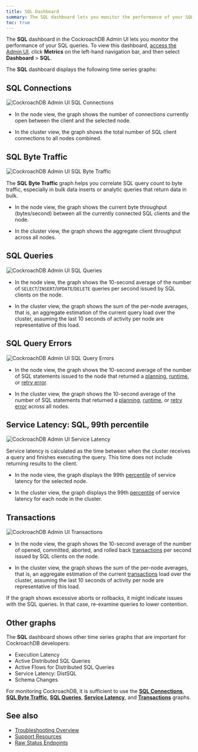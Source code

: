 ```yaml
---
title: SQL Dashboard
summary: The SQL dashboard lets you monitor the performance of your SQL queries.
toc: true
---
```


The **SQL** dashboard in the CockroachDB Admin UI lets you monitor the performance of your SQL queries. To view this dashboard, [access the Admin UI](admin-ui-access-and-navigate.html#access-the-admin-ui), click **Metrics** on the left-hand navigation bar, and then select **Dashboard** > **SQL**.


The **SQL** dashboard displays the following time series graphs:

## SQL Connections

<img src="{{ 'images/v2.2/admin_ui_sql_connections.png' | relative_url }}" alt="CockroachDB Admin UI SQL Connections" style="border:1px solid #eee;max-width:100%" />

- In the node view, the graph shows the number of connections currently open between the client and the selected node.

- In the cluster view, the graph shows the total number of SQL client connections to all nodes combined.

## SQL Byte Traffic

<img src="{{ 'images/v2.2/admin_ui_sql_byte_traffic.png' | relative_url }}" alt="CockroachDB Admin UI SQL Byte Traffic" style="border:1px solid #eee;max-width:100%" />

The **SQL Byte Traffic** graph helps you correlate SQL query count to byte traffic, especially in bulk data inserts or analytic queries that return data in bulk.

- In the node view, the graph shows the current byte throughput (bytes/second) between all the currently connected SQL clients and the node.

- In the cluster view, the graph shows the aggregate client throughput across all nodes.

## SQL Queries

<img src="{{ 'images/v2.2/admin_ui_sql_queries.png' | relative_url }}" alt="CockroachDB Admin UI SQL Queries" style="border:1px solid #eee;max-width:100%" />

- In the node view, the graph shows the 10-second average of the number of `SELECT`/`INSERT`/`UPDATE`/`DELETE` queries per second issued by SQL clients on the node.

- In the cluster view, the graph shows the sum of the per-node averages, that is, an aggregate estimation of the current query load over the cluster, assuming the last 10 seconds of activity per node are representative of this load.

## SQL Query Errors

<img src="{{ 'images/v2.2/admin_ui_sql_query_errors.png' | relative_url }}" alt="CockroachDB Admin UI SQL Query Errors" style="border:1px solid #eee;max-width:100%" />

- In the node view, the graph shows the 10-second average of the number of SQL statements issued to the node that returned a [planning](architecture/sql-layer.html#sql-parser-planner-executor),  [runtime](architecture/sql-layer.html#sql-parser-planner-executor), or [retry error](transactions.html#error-handling).

- In the cluster view, the graph shows the 10-second average of the number of SQL statements that returned a [planning](architecture/sql-layer.html#sql-parser-planner-executor),  [runtime](architecture/sql-layer.html#sql-parser-planner-executor), or [retry error](transactions.html#error-handling) across all nodes.

## Service Latency: SQL, 99th percentile

<img src="{{ 'images/v2.2/admin_ui_service_latency_99_percentile.png' | relative_url }}" alt="CockroachDB Admin UI Service Latency" style="border:1px solid #eee;max-width:100%" />

Service latency is calculated as the time between when the cluster receives a query and finishes executing the query. This time does not include returning results to the client.

- In the node view, the graph displays the 99th [percentile](https://en.wikipedia.org/wiki/Percentile#The_normal_distribution_and_percentiles) of service latency for the selected node.

- In the cluster view, the graph displays the 99th [percentile](https://en.wikipedia.org/wiki/Percentile#The_normal_distribution_and_percentiles) of service latency for each node in the cluster.

## Transactions

<img src="{{ 'images/v2.2/admin_ui_transactions.png' | relative_url }}" alt="CockroachDB Admin UI Transactions" style="border:1px solid #eee;max-width:100%" />

- In the node view, the graph shows the 10-second average of the number of opened, committed, aborted, and rolled back [transactions](transactions.html) per second issued by SQL clients on the node.

- In the cluster view, the graph shows the sum of the per-node averages, that is, an aggregate estimation of the current [transactions](transactions.html) load over the cluster, assuming the last 10 seconds of activity per node are representative of this load.

If the graph shows excessive aborts or rollbacks, it might indicate issues with the SQL queries. In that case, re-examine queries to lower contention.

## Other graphs

The **SQL** dashboard shows other time series graphs that are important for CockroachDB developers:

- Execution Latency
- Active Distributed SQL Queries
- Active Flows for Distributed SQL Queries
- Service Latency: DistSQL
- Schema Changes

For monitoring CockroachDB, it is sufficient to use the [**SQL Connections**](#sql-connections), [**SQL Byte Traffic**](#sql-byte-traffic), [**SQL Queries**](#sql-queries), [**Service Latency**](#service-latency-sql-99th-percentile), and [**Transactions**](#transactions) graphs.

## See also

- [Troubleshooting Overview](troubleshooting-overview.html)
- [Support Resources](support-resources.html)
- [Raw Status Endpoints](monitoring-and-alerting.html#raw-status-endpoints)
